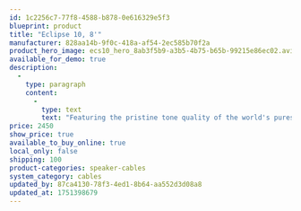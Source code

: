 ```yaml
---
id: 1c2256c7-77f8-4588-b878-0e616329e5f3
blueprint: product
title: "Eclipse 10, 8'"
manufacturer: 828aa14b-9f0c-418a-af54-2ec585b70f2a
product_hero_image: ecs10_hero_8ab3f5b9-a3b5-4b75-b65b-99215e86ec02.avif
available_for_demo: true
description:
  -
    type: paragraph
    content:
      -
        type: text
        text: "Featuring the pristine tone quality of the world's purest OCC-7N copper wire, Eclipse 10 speaker cables provide the world leading performance of the patented Octo DNA HELIX design at a cost that suits many high-end audio systems. Eclipse 10 is Wireworld's largest cable with Ohno Continuous-Cast® 7N copper wires in its patented flat conductors.\_Choose spade and/or banana plug connectors in the length of your choice."
price: 2450
show_price: true
available_to_buy_online: true
local_only: false
shipping: 100
product-categories: speaker-cables
system_category: cables
updated_by: 87ca4130-78f3-4ed1-8b64-aa552d3d08a8
updated_at: 1751398679
---
```


